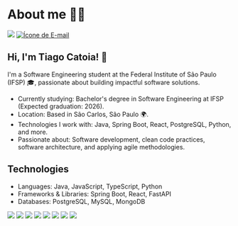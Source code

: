 # About me 👨‍💻
[<img src="https://img.icons8.com/color/48/000000/linkedin.png"/>](https://www.linkedin.com/in/tiago-catoia-91a176277/)
[![Ícone de E-mail](https://img.icons8.com/color/48/000000/email.png)](mailto:tiagocsz@hotmail.com)

## Hi, I'm Tiago Catoia! 👋

I'm a Software Engineering student at the Federal Institute of São Paulo (IFSP) 🎓, passionate about building impactful software solutions.

- Currently studying: Bachelor's degree in Software Engineering at IFSP (Expected graduation: 2026).
- Location: Based in São Carlos, São Paulo 🌍.
- Technologies I work with: Java, Spring Boot, React, PostgreSQL, Python, and more.
- Passionate about: Software development, clean code practices, software architecture, and applying agile methodologies.

## Technologies
- Languages: Java, JavaScript, TypeScript, Python
- Frameworks & Libraries: Spring Boot, React, FastAPI
- Databases: PostgreSQL, MySQL, MongoDB

[<img src="https://img.icons8.com/color/48/000000/python.png"/>](https://www.python.org/)
[<img src="https://img.icons8.com/color/48/000000/html-5.png"/>](https://developer.mozilla.org/en-US/docs/Web/HTML)
[<img src="https://img.icons8.com/color/48/000000/css3.png"/>](https://developer.mozilla.org/en-US/docs/Web/CSS)
[<img src="https://img.icons8.com/color/48/000000/javascript.png"/>](https://developer.mozilla.org/en-US/docs/Web/JavaScript)
[<img src="https://img.icons8.com/color/48/000000/c-programming.png"/>](https://en.cppreference.com/w/c/language)
[<img src="https://img.icons8.com/color/48/000000/java-coffee-cup-logo.png"/>](https://www.java.com/)
[<img src="https://img.icons8.com/color/48/000000/react-native.png"/>](https://reactjs.org/)
[<img src="https://img.icons8.com/color/48/000000/spring-logo.png"/>](https://spring.io/)


<div align="left">
 </div>
 
